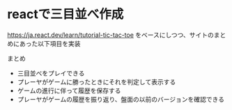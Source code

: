 # reactで三目並べ作成

https://ja.react.dev/learn/tutorial-tic-tac-toe をベースにしつつ、サイトのまとめにあった以下項目を実装

まとめ 
- 三目並べをプレイできる
- プレーヤがゲームに勝ったときにそれを判定して表示する
- ゲームの進行に伴って履歴を保存する
- プレーヤがゲームの履歴を振り返り、盤面の以前のバージョンを確認できる
